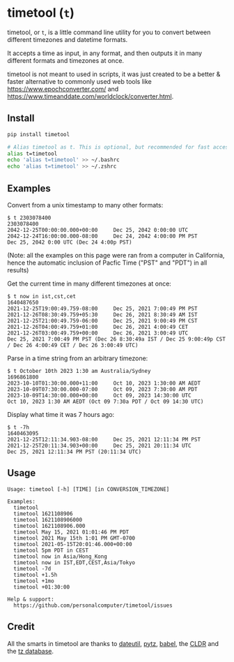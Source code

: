 # timetool (`t`)

timetool, or `t`, is a little command line utility for you to convert between different timezones and datetime
formats.

It accepts a time as input, in any format, and then outputs it in many different formats and timezones at once.

timetool is not meant to used in scripts, it was just created to be a better & faster alternative to commonly used web
tools like https://www.epochconverter.com/ and https://www.timeanddate.com/worldclock/converter.html.

## Install

```sh
pip install timetool

# Alias timetool as t. This is optional, but recommended for fast access.
alias t=timetool
echo 'alias t=timetool' >> ~/.bashrc
echo 'alias t=timetool' >> ~/.zshrc
```

## Examples

Convert from a unix timestamp to many other formats:
```
$ t 2303078400
2303078400
2042-12-25T00:00:00.000+00:00     Dec 25, 2042 0:00:00 UTC
2042-12-24T16:00:00.000-08:00     Dec 24, 2042 4:00:00 PM PST
Dec 25, 2042 0:00 UTC (Dec 24 4:00p PST)
```
(Note: all the examples on this page were ran from a computer in California, hence the automatic inclusion of Pacfic
Time ("PST" and "PDT") in all results)

Get the current time in many different timezones at once:
```
$ t now in ist,cst,cet
1640487650
2021-12-25T19:00:49.759-08:00     Dec 25, 2021 7:00:49 PM PST
2021-12-26T08:30:49.759+05:30     Dec 26, 2021 8:30:49 AM IST
2021-12-25T21:00:49.759-06:00     Dec 25, 2021 9:00:49 PM CST
2021-12-26T04:00:49.759+01:00     Dec 26, 2021 4:00:49 CET
2021-12-26T03:00:49.759+00:00     Dec 26, 2021 3:00:49 UTC
Dec 25, 2021 7:00:49 PM PST (Dec 26 8:30:49a IST / Dec 25 9:00:49p CST / Dec 26 4:00:49 CET / Dec 26 3:00:49 UTC)
```

Parse in a time string from an arbitrary timezone:
```
$ t October 10th 2023 1:30 am Australia/Sydney
1696861800
2023-10-10T01:30:00.000+11:00     Oct 10, 2023 1:30:00 AM AEDT
2023-10-09T07:30:00.000-07:00     Oct 09, 2023 7:30:00 AM PDT
2023-10-09T14:30:00.000+00:00     Oct 09, 2023 14:30:00 UTC
Oct 10, 2023 1:30 AM AEDT (Oct 09 7:30a PDT / Oct 09 14:30 UTC)
```

Display what time it was 7 hours ago:
```
$ t -7h
1640463095
2021-12-25T12:11:34.903-08:00     Dec 25, 2021 12:11:34 PM PST
2021-12-25T20:11:34.903+00:00     Dec 25, 2021 20:11:34 UTC
Dec 25, 2021 12:11:34 PM PST (20:11:34 UTC)
```

## Usage

```
Usage: timetool [-h] [TIME] [in CONVERSION_TIMEZONE]

Examples:
  timetool
  timetool 1621108906
  timetool 1621108906000
  timetool 1621108906.000
  timetool May 15, 2021 01:01:46 PM PDT
  timetool 2021 May 15th 1:01 PM GMT-0700
  timetool 2021-05-15T20:01:46.000+00:00
  timetool 5pm PDT in CEST
  timetool now in Asia/Hong_Kong
  timetool now in IST,EDT,CEST,Asia/Tokyo
  timetool -7d
  timetool +1.5h
  timetool +1mo
  timetool +01:30:00

Help & support:
  https://github.com/personalcomputer/timetool/issues
```

## Credit

All the smarts in timetool are thanks to [dateutil](https://github.com/dateutil/dateutil), [pytz](https://pythonhosted.org/pytz/), [babel](https://github.com/python-babel/babel), the [CLDR](https://cldr.unicode.org/) and the [tz database](https://www.iana.org/time-zones).
